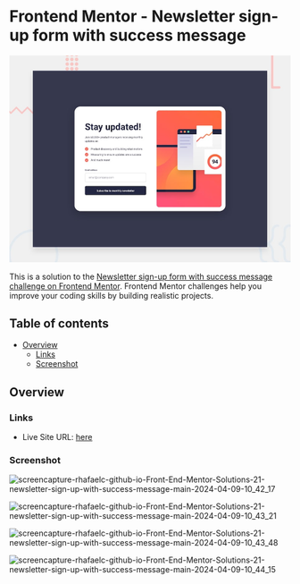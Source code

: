 # Frontend Mentor - Newsletter sign-up form with success message

![Design preview for the Newsletter sign-up form with success message coding challenge](./design/desktop-preview.jpg)

This is a solution to the [Newsletter sign-up form with success message challenge on Frontend Mentor](https://www.frontendmentor.io/challenges/newsletter-signup-form-with-success-message-3FC1AZbNrv). Frontend Mentor challenges help you improve your coding skills by building realistic projects. 

## Table of contents

- [Overview](#overview)
  - [Links](#links)
  - [Screenshot](#screenshot)

## Overview

### Links

- Live Site URL: [here](https://rhafaelc.github.io/Front-End-Mentor-Solutions/21-newsletter-sign-up-with-success-message-main/)

### Screenshot
![screencapture-rhafaelc-github-io-Front-End-Mentor-Solutions-21-newsletter-sign-up-with-success-message-main-2024-04-09-10_42_17](https://github.com/rhafaelc/Front-End-Mentor-Solutions/assets/109317539/ccd185d0-7b5a-455a-9418-8f1ed44fd309)

![screencapture-rhafaelc-github-io-Front-End-Mentor-Solutions-21-newsletter-sign-up-with-success-message-main-2024-04-09-10_43_21](https://github.com/rhafaelc/Front-End-Mentor-Solutions/assets/109317539/a1ba8f9d-e1d4-4163-bb3e-326a09ef3e43)

![screencapture-rhafaelc-github-io-Front-End-Mentor-Solutions-21-newsletter-sign-up-with-success-message-main-2024-04-09-10_43_48](https://github.com/rhafaelc/Front-End-Mentor-Solutions/assets/109317539/fde71aec-afc2-447c-ae31-0c5870b5df46)

![screencapture-rhafaelc-github-io-Front-End-Mentor-Solutions-21-newsletter-sign-up-with-success-message-main-2024-04-09-10_44_15](https://github.com/rhafaelc/Front-End-Mentor-Solutions/assets/109317539/225be3ce-a7cd-4ff1-b7b1-9d76f732d79a)
